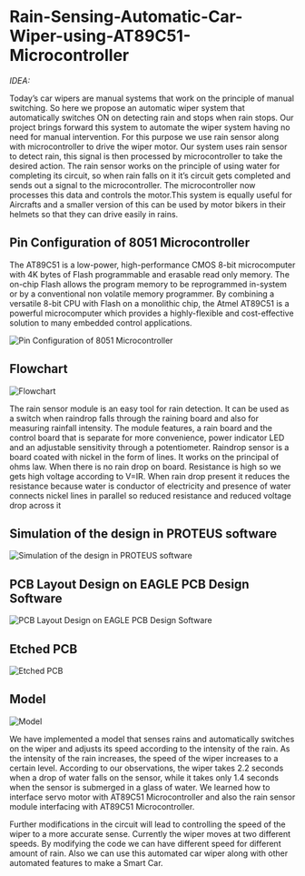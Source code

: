 # Rain-Sensing-Automatic-Car-Wiper-using-AT89C51-Microcontroller

_IDEA:_



Today’s car wipers are manual systems that work on the principle of manual switching. So here we propose an automatic wiper system that automatically switches ON on detecting rain and stops when rain stops. Our project brings forward this system to automate the wiper system having no need for manual intervention. For this purpose we use rain sensor along with microcontroller to drive the wiper motor. Our system uses rain sensor to detect rain, this signal is then processed by microcontroller to take the desired action. The rain sensor works on the principle of using water for completing its circuit, so when rain falls on it it’s circuit gets completed and sends out a signal to the microcontroller. The microcontroller now processes this data and controls the motor.This system is equally useful for Aircrafts and a smaller version of this can be used  by motor bikers in their helmets so that they can drive easily in rains.





## Pin Configuration of 8051 Microcontroller


The AT89C51 is a low-power, high-performance CMOS 8-bit microcomputer with 4K bytes of Flash programmable and erasable read only memory.  The on-chip Flash allows the program memory to be reprogrammed in-system or by a conventional non volatile memory programmer. By combining a versatile 8-bit CPU with Flash on a monolithic chip, the Atmel AT89C51 is a powerful microcomputer which provides a highly-flexible and cost-effective solution to many embedded control applications.



![Pin Configuration of 8051 Microcontroller](https://github.com/Abhishek0697/Rain-Sensing-Automatic-Car-Wiper-using-AT89C51-Microcontroller/blob/master/docs/Pin%20Configuration%20of%208051%20Microcontroller.jpg)






## Flowchart
![Flowchart](https://github.com/Abhishek0697/Rain-Sensing-Automatic-Car-Wiper-using-AT89C51-Microcontroller/blob/master/docs/Flowchart.png)


The rain sensor module is an easy tool for rain detection. It can be used as a switch when raindrop falls through the raining board and also for measuring rainfall intensity. The module features, a rain board and the control board that is separate for more convenience, power indicator LED and an adjustable sensitivity through a potentiometer. Raindrop sensor is a board coated with nickel in the form of lines. It works on the principal of ohms law. When there is no rain drop on board. Resistance is high so we gets high voltage according to V=IR. When rain drop present it reduces the resistance because water is conductor of electricity and presence of water connects nickel lines in parallel so reduced resistance and reduced voltage drop across it





## Simulation of the design in PROTEUS software
![Simulation of the design in PROTEUS software](https://github.com/Abhishek0697/Rain-Sensing-Automatic-Car-Wiper-using-AT89C51-Microcontroller/blob/master/docs/Proteus%20Simulation%20Design.png)





## PCB Layout Design on EAGLE PCB Design Software
![PCB Layout Design on EAGLE PCB Design Software](https://github.com/Abhishek0697/Rain-Sensing-Automatic-Car-Wiper-using-AT89C51-Microcontroller/blob/master/docs/PCB%20Layout%20on%20Eagle.jpg)





## Etched PCB 
![Etched PCB](https://github.com/Abhishek0697/Rain-Sensing-Automatic-Car-Wiper-using-AT89C51-Microcontroller/blob/master/docs/Etched%20PCB.jpg)





## Model 
![Model](https://github.com/Abhishek0697/Rain-Sensing-Automatic-Car-Wiper-using-AT89C51-Microcontroller/blob/master/docs/Model.jpg)


We have implemented a model that senses rains and automatically switches on the wiper and adjusts its speed according to the intensity of the rain. As the intensity of the rain increases, the speed of the wiper increases to a certain level. According to our observations, the wiper takes 2.2 seconds when a drop of water falls on the sensor, while it takes only 1.4 seconds when the sensor is submerged in a glass of water. We learned how to interface servo motor with AT89C51 Microcontroller and also the rain sensor module interfacing with AT89C51 Microcontroller.


Further modifications in the circuit will lead to controlling the speed of the wiper to a more accurate sense. Currently the wiper moves at two different speeds. By modifying the code we can have different speed for different amount of rain. Also we can use this automated car wiper along with other automated features to make a Smart Car.
